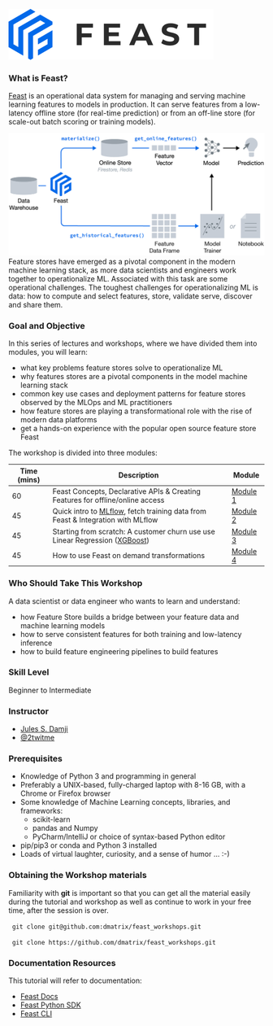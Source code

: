 
![](images/feast_logo.png)

### What is Feast?

[Feast](https://feast.dev/) is an operational data system for managing and serving machine learning features to 
models in production. It can serve features from a low-latency offline store (for real-time prediction) 
or from an off-line store (for scale-out batch scoring or training models).

![](images/feast_hero_010.png)
Feature stores have emerged as a pivotal component in the modern machine learning stack, as more data scientists 
and engineers work together to operationalize ML. Associated with this task are some operational challenges. 
The toughest challenges for operationalizing ML is data: how to compute and select features, store, 
validate serve, discover and share them.

### Goal and Objective
In this series of lectures and workshops, where we have divided them into modules, you will learn:

* what key problems feature stores solve to operationalize ML
* why features stores are a pivotal components in the model machine learning stack
* common key use cases and deployment patterns for feature stores observed by the MLOps and ML practitioners
* how feature stores are playing a transformational role with the rise of modern data platforms
* get a hands-on experience with the popular open source feature store Feast

The workshop is divided into three modules:

|  Time (mins) |  Description |  Module |
|---|---|---|
| 60  | Feast Concepts, Declarative APIs & Creating Features for offline/online access | [Module 1](module_1/README.md)  |
| 45 | Quick intro to [MLflow](https://mlflow.org/), fetch training data from Feast & Integration with MLflow |[Module 2](module_2/README.md)  |
| 45  | Starting from scratch: A customer churn use use Linear Regression ([XGBoost](https://xgboost.readthedocs.io/en/latest/))  | [Module 3](module_3/README.md)   |
| 45  | How to use Feast on demand transformations  | [Module 4](module_4/README.md)  |


### Who Should Take This Workshop

A data scientist or data engineer who wants to learn and understand: 
 * how Feature Store builds a bridge between your feature data and machine learning models
 * how to serve consistent features for both training and low-latency inference 
 * how to build feature engineering pipelines to build features

### Skill Level
Beginner to Intermediate

### Instructor

- [Jules S. Damji](https://www.linkedin.com/in/dmatrix/) 
- [@2twitme](https://twitter.com/2twitme)
     
### Prerequisites
 * Knowledge of Python 3 and programming in general
 * Preferably a UNIX-based, fully-charged laptop with 8-16 GB, with a Chrome or Firefox browser
 * Some knowledge of Machine Learning concepts, libraries, and frameworks:
   * scikit-learn
   * pandas and Numpy
   * PyCharm/IntelliJ or choice of syntax-based Python editor
 * pip/pip3 or conda and Python 3 installed
 * Loads of virtual laughter, curiosity, and a sense of humor ... :-)

### Obtaining the Workshop materials
Familiarity with **git** is important so that you can get all the material easily during the tutorial and
workshop as well as continue to work in your free time, after the session is over.

``` git clone git@github.com:dmatrix/feast_workshops.git```

``` git clone https://github.com/dmatrix/feast_workshops.git```

### Documentation Resources
This tutorial will refer to documentation:
 * [Feast Docs](https://rtd.feast.dev/en/latest/)
 * [Feast Python SDK](https://rtd.feast.dev/en/latest/)
 * [Feast CLI](https://docs.feast.dev/reference/feast-cli-commands)
